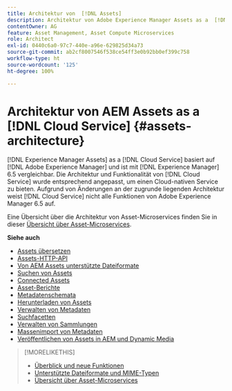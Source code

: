 ```yaml
---
title: Architektur von  [!DNL Assets]
description: Architektur von Adobe Experience Manager Assets as a  [!DNL Cloud Service]
contentOwner: AG
feature: Asset Management, Asset Compute Microservices
role: Architect
exl-id: 0440c6a0-97c7-440e-a96e-629825d34a73
source-git-commit: ab2cf8007546f538ce54ff3e0b92bb0ef399c758
workflow-type: ht
source-wordcount: '125'
ht-degree: 100%

---
```


# Architektur von AEM Assets as a [!DNL Cloud Service]  {#assets-architecture}

[!DNL Experience Manager Assets] as a [!DNL Cloud Service] basiert auf [!DNL Adobe Experience Manager] und ist mit [!DNL Experience Manager] 6.5 vergleichbar. Die Architektur und Funktionalität von [!DNL Cloud Service] wurde entsprechend angepasst, um einen Cloud-nativen Service zu bieten. Aufgrund von Änderungen an der zugrunde liegenden Architektur weist [!DNL Cloud Service] nicht alle Funktionen von Adobe Experience Manager 6.5 auf.

Eine Übersicht über die Architektur von Asset-Microservices finden Sie in dieser [Übersicht über Asset-Microservices](asset-microservices-overview.md#asset-microservices-architecture).

**Siehe auch**

* [Assets übersetzen](translate-assets.md)
* [Assets-HTTP-API](mac-api-assets.md)
* [Von AEM Assets unterstützte Dateiformate](file-format-support.md)
* [Suchen von Assets](search-assets.md)
* [Connected Assets](use-assets-across-connected-assets-instances.md)
* [Asset-Berichte](asset-reports.md)
* [Metadatenschemata](metadata-schemas.md)
* [Herunterladen von Assets](download-assets-from-aem.md)
* [Verwalten von Metadaten](manage-metadata.md)
* [Suchfacetten](search-facets.md)
* [Verwalten von Sammlungen](manage-collections.md)
* [Massenimport von Metadaten](metadata-import-export.md)
* [Veröffentlichen von Assets in AEM und Dynamic Media](/help/assets/publish-assets-to-aem-and-dm.md)

>[!MORELIKETHIS]
>
>* [Überblick und neue Funktionen](/help/assets/overview.md)
>* [Unterstützte Dateiformate und MIME-Typen](file-format-support.md)
>* [Übersicht über Asset-Microservices](asset-microservices-overview.md)
